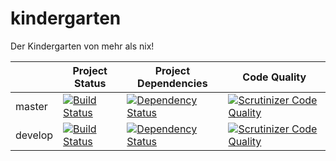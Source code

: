 # kindergarten
Der Kindergarten von mehr als nix!

|        | Project Status | Project Dependencies | Code Quality |
| ------ | -------------- | -------------------- | ------------ |
| master |[![Build Status](https://scrutinizer-ci.com/g/MehrAlsNix/kindergarten/badges/build.png?b=master)](https://scrutinizer-ci.com/g/MehrAlsNix/kindergarten/build-status/master)|[![Dependency Status](https://www.versioneye.com/user/projects/551ea367971f781c480001d0/badge.svg?style=flat)](https://www.versioneye.com/user/projects/551ea367971f781c480001d0)|[![Scrutinizer Code Quality](https://scrutinizer-ci.com/g/MehrAlsNix/kindergarten/badges/quality-score.png?b=master)](https://scrutinizer-ci.com/g/MehrAlsNix/kindergarten/?branch=master)|
| develop |[![Build Status](https://scrutinizer-ci.com/g/MehrAlsNix/kindergarten/badges/build.png?b=develop)](https://scrutinizer-ci.com/g/MehrAlsNix/kindergarten/build-status/develop)|[![Dependency Status](https://www.versioneye.com/user/projects/551ea35e971f784339000119/badge.svg?style=flat)](https://www.versioneye.com/user/projects/551ea35e971f784339000119)|[![Scrutinizer Code Quality](https://scrutinizer-ci.com/g/MehrAlsNix/kindergarten/badges/quality-score.png?b=develop)](https://scrutinizer-ci.com/g/MehrAlsNix/kindergarten/?branch=develop)|

